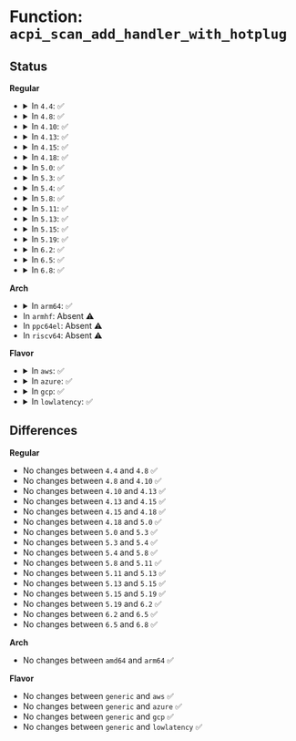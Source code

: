 # Function: <code>acpi_scan_add_handler_with_hotplug</code>

## Status
<b>Regular</b>
<ul>
<li>
<details>
<summary>In <code>4.4</code>: ✅</summary>

```c
int acpi_scan_add_handler_with_hotplug(struct acpi_scan_handler *handler, const char *hotplug_profile_name);
```

**Collision:** Unique Global

**Inline:** No

**Transformation:** False

**Instances:**

```
In drivers/acpi/scan.c (ffffffff8147fec2)
Location: drivers/acpi/scan.c:105
Inline: False
Direct callers:
  - drivers/acpi/acpi_processor.c:acpi_processor_init
  - drivers/acpi/pci_root.c:acpi_pci_root_init
  - drivers/acpi/acpi_memhotplug.c:acpi_memory_hotplug_init
```
**Symbols:**

```
ffffffff8147fec2-ffffffff8147fef4: acpi_scan_add_handler_with_hotplug (STB_GLOBAL)
```
</details>
</li>
<li>
<details>
<summary>In <code>4.8</code>: ✅</summary>

```c
int acpi_scan_add_handler_with_hotplug(struct acpi_scan_handler *handler, const char *hotplug_profile_name);
```

**Collision:** Unique Global

**Inline:** No

**Transformation:** False

**Instances:**

```
In drivers/acpi/scan.c (ffffffff814ce835)
Location: drivers/acpi/scan.c:106
Inline: False
Direct callers:
  - drivers/acpi/acpi_processor.c:acpi_processor_init
  - drivers/acpi/pci_root.c:acpi_pci_root_init
  - drivers/acpi/acpi_memhotplug.c:acpi_memory_hotplug_init
```
**Symbols:**

```
ffffffff814ce835-ffffffff814ce867: acpi_scan_add_handler_with_hotplug (STB_GLOBAL)
```
</details>
</li>
<li>
<details>
<summary>In <code>4.10</code>: ✅</summary>

```c
int acpi_scan_add_handler_with_hotplug(struct acpi_scan_handler *handler, const char *hotplug_profile_name);
```

**Collision:** Unique Global

**Inline:** No

**Transformation:** False

**Instances:**

```
In drivers/acpi/scan.c (ffffffff814f079f)
Location: drivers/acpi/scan.c:107
Inline: False
Direct callers:
  - drivers/acpi/acpi_processor.c:acpi_processor_init
  - drivers/acpi/pci_root.c:acpi_pci_root_init
  - drivers/acpi/acpi_memhotplug.c:acpi_memory_hotplug_init
```
**Symbols:**

```
ffffffff814f079f-ffffffff814f07d1: acpi_scan_add_handler_with_hotplug (STB_GLOBAL)
```
</details>
</li>
<li>
<details>
<summary>In <code>4.13</code>: ✅</summary>

```c
int acpi_scan_add_handler_with_hotplug(struct acpi_scan_handler *handler, const char *hotplug_profile_name);
```

**Collision:** Unique Global

**Inline:** No

**Transformation:** False

**Instances:**

```
In drivers/acpi/scan.c (ffffffff814fdd50)
Location: drivers/acpi/scan.c:101
Inline: False
Direct callers:
  - drivers/acpi/acpi_processor.c:acpi_processor_init
  - drivers/acpi/pci_root.c:acpi_pci_root_init
  - drivers/acpi/acpi_memhotplug.c:acpi_memory_hotplug_init
```
**Symbols:**

```
ffffffff814fdd50-ffffffff814fdd92: acpi_scan_add_handler_with_hotplug (STB_GLOBAL)
```
</details>
</li>
<li>
<details>
<summary>In <code>4.15</code>: ✅</summary>

```c
int acpi_scan_add_handler_with_hotplug(struct acpi_scan_handler *handler, const char *hotplug_profile_name);
```

**Collision:** Unique Global

**Inline:** No

**Transformation:** False

**Instances:**

```
In drivers/acpi/scan.c (ffffffff8153fb70)
Location: drivers/acpi/scan.c:102
Inline: False
Direct callers:
  - drivers/acpi/acpi_processor.c:acpi_processor_init
  - drivers/acpi/pci_root.c:acpi_pci_root_init
  - drivers/acpi/acpi_memhotplug.c:acpi_memory_hotplug_init
```
**Symbols:**

```
ffffffff8153fb70-ffffffff8153fbb2: acpi_scan_add_handler_with_hotplug (STB_GLOBAL)
```
</details>
</li>
<li>
<details>
<summary>In <code>4.18</code>: ✅</summary>

```c
int acpi_scan_add_handler_with_hotplug(struct acpi_scan_handler *handler, const char *hotplug_profile_name);
```

**Collision:** Unique Global

**Inline:** No

**Transformation:** False

**Instances:**

```
In drivers/acpi/scan.c (ffffffff81575ac0)
Location: drivers/acpi/scan.c:102
Inline: False
Direct callers:
  - drivers/acpi/acpi_processor.c:acpi_processor_init
  - drivers/acpi/pci_root.c:acpi_pci_root_init
  - drivers/acpi/acpi_memhotplug.c:acpi_memory_hotplug_init
```
**Symbols:**

```
ffffffff81575ac0-ffffffff81575b02: acpi_scan_add_handler_with_hotplug (STB_GLOBAL)
```
</details>
</li>
<li>
<details>
<summary>In <code>5.0</code>: ✅</summary>

```c
int acpi_scan_add_handler_with_hotplug(struct acpi_scan_handler *handler, const char *hotplug_profile_name);
```

**Collision:** Unique Global

**Inline:** No

**Transformation:** False

**Instances:**

```
In drivers/acpi/scan.c (ffffffff8158d6e0)
Location: drivers/acpi/scan.c:102
Inline: False
Direct callers:
  - drivers/acpi/acpi_processor.c:acpi_processor_init
  - drivers/acpi/pci_root.c:acpi_pci_root_init
  - drivers/acpi/acpi_memhotplug.c:acpi_memory_hotplug_init
```
**Symbols:**

```
ffffffff8158d6e0-ffffffff8158d722: acpi_scan_add_handler_with_hotplug (STB_GLOBAL)
```
</details>
</li>
<li>
<details>
<summary>In <code>5.3</code>: ✅</summary>

```c
int acpi_scan_add_handler_with_hotplug(struct acpi_scan_handler *handler, const char *hotplug_profile_name);
```

**Collision:** Unique Global

**Inline:** No

**Transformation:** False

**Instances:**

```
In drivers/acpi/scan.c (ffffffff815be4d0)
Location: drivers/acpi/scan.c:103
Inline: False
Direct callers:
  - drivers/acpi/acpi_processor.c:acpi_processor_init
  - drivers/acpi/pci_root.c:acpi_pci_root_init
  - drivers/acpi/acpi_memhotplug.c:acpi_memory_hotplug_init
```
**Symbols:**

```
ffffffff815be4d0-ffffffff815be512: acpi_scan_add_handler_with_hotplug (STB_GLOBAL)
```
</details>
</li>
<li>
<details>
<summary>In <code>5.4</code>: ✅</summary>

```c
int acpi_scan_add_handler_with_hotplug(struct acpi_scan_handler *handler, const char *hotplug_profile_name);
```

**Collision:** Unique Global

**Inline:** No

**Transformation:** False

**Instances:**

```
In drivers/acpi/scan.c (ffffffff815df790)
Location: drivers/acpi/scan.c:103
Inline: False
Direct callers:
  - drivers/acpi/acpi_processor.c:acpi_processor_init
  - drivers/acpi/pci_root.c:acpi_pci_root_init
  - drivers/acpi/acpi_memhotplug.c:acpi_memory_hotplug_init
```
**Symbols:**

```
ffffffff815df790-ffffffff815df7d2: acpi_scan_add_handler_with_hotplug (STB_GLOBAL)
```
</details>
</li>
<li>
<details>
<summary>In <code>5.8</code>: ✅</summary>

```c
int acpi_scan_add_handler_with_hotplug(struct acpi_scan_handler *handler, const char *hotplug_profile_name);
```

**Collision:** Unique Global

**Inline:** No

**Transformation:** False

**Instances:**

```
In drivers/acpi/scan.c (ffffffff8168ac10)
Location: drivers/acpi/scan.c:102
Inline: False
Direct callers:
  - drivers/acpi/acpi_processor.c:acpi_processor_init
  - drivers/acpi/pci_root.c:acpi_pci_root_init
  - drivers/acpi/acpi_memhotplug.c:acpi_memory_hotplug_init
```
**Symbols:**

```
ffffffff8168ac10-ffffffff8168ac52: acpi_scan_add_handler_with_hotplug (STB_GLOBAL)
```
</details>
</li>
<li>
<details>
<summary>In <code>5.11</code>: ✅</summary>

```c
int acpi_scan_add_handler_with_hotplug(struct acpi_scan_handler *handler, const char *hotplug_profile_name);
```

**Collision:** Unique Global

**Inline:** No

**Transformation:** False

**Instances:**

```
In drivers/acpi/scan.c (ffffffff816a8950)
Location: drivers/acpi/scan.c:102
Inline: False
Direct callers:
  - drivers/acpi/acpi_processor.c:acpi_processor_init
  - drivers/acpi/pci_root.c:acpi_pci_root_init
  - drivers/acpi/acpi_memhotplug.c:acpi_memory_hotplug_init
```
**Symbols:**

```
ffffffff816a8950-ffffffff816a8992: acpi_scan_add_handler_with_hotplug (STB_GLOBAL)
```
</details>
</li>
<li>
<details>
<summary>In <code>5.13</code>: ✅</summary>

```c
int acpi_scan_add_handler_with_hotplug(struct acpi_scan_handler *handler, const char *hotplug_profile_name);
```

**Collision:** Unique Global

**Inline:** No

**Transformation:** False

**Instances:**

```
In drivers/acpi/scan.c (ffffffff8168b0d0)
Location: drivers/acpi/scan.c:100
Inline: False
Direct callers:
  - drivers/acpi/acpi_processor.c:acpi_processor_init
  - drivers/acpi/pci_root.c:acpi_pci_root_init
  - drivers/acpi/acpi_memhotplug.c:acpi_memory_hotplug_init
```
**Symbols:**

```
ffffffff8168b0d0-ffffffff8168b112: acpi_scan_add_handler_with_hotplug (STB_GLOBAL)
```
</details>
</li>
<li>
<details>
<summary>In <code>5.15</code>: ✅</summary>

```c
int acpi_scan_add_handler_with_hotplug(struct acpi_scan_handler *handler, const char *hotplug_profile_name);
```

**Collision:** Unique Global

**Inline:** No

**Transformation:** False

**Instances:**

```
In drivers/acpi/scan.c (ffffffff81700b80)
Location: drivers/acpi/scan.c:97
Inline: False
Direct callers:
  - drivers/acpi/acpi_processor.c:acpi_processor_init
  - drivers/acpi/pci_root.c:acpi_pci_root_init
  - drivers/acpi/acpi_memhotplug.c:acpi_memory_hotplug_init
```
**Symbols:**

```
ffffffff81700b80-ffffffff81700bc2: acpi_scan_add_handler_with_hotplug (STB_GLOBAL)
```
</details>
</li>
<li>
<details>
<summary>In <code>5.19</code>: ✅</summary>

```c
int acpi_scan_add_handler_with_hotplug(struct acpi_scan_handler *handler, const char *hotplug_profile_name);
```

**Collision:** Unique Global

**Inline:** No

**Transformation:** False

**Instances:**

```
In drivers/acpi/scan.c (ffffffff8182e800)
Location: drivers/acpi/scan.c:98
Inline: False
Direct callers:
  - drivers/acpi/acpi_processor.c:acpi_processor_init
  - drivers/acpi/pci_root.c:acpi_pci_root_init
  - drivers/acpi/acpi_memhotplug.c:acpi_memory_hotplug_init
```
**Symbols:**

```
ffffffff8182e800-ffffffff8182e856: acpi_scan_add_handler_with_hotplug (STB_GLOBAL)
```
</details>
</li>
<li>
<details>
<summary>In <code>6.2</code>: ✅</summary>

```c
int acpi_scan_add_handler_with_hotplug(struct acpi_scan_handler *handler, const char *hotplug_profile_name);
```

**Collision:** Unique Global

**Inline:** No

**Transformation:** False

**Instances:**

```
In drivers/acpi/scan.c (ffffffff819612e0)
Location: drivers/acpi/scan.c:97
Inline: False
Direct callers:
  - drivers/acpi/acpi_processor.c:acpi_processor_init
  - drivers/acpi/pci_root.c:acpi_pci_root_init
  - drivers/acpi/acpi_memhotplug.c:acpi_memory_hotplug_init
```
**Symbols:**

```
ffffffff819612e0-ffffffff81961336: acpi_scan_add_handler_with_hotplug (STB_GLOBAL)
```
</details>
</li>
<li>
<details>
<summary>In <code>6.5</code>: ✅</summary>

```c
int acpi_scan_add_handler_with_hotplug(struct acpi_scan_handler *handler, const char *hotplug_profile_name);
```

**Collision:** Unique Global

**Inline:** No

**Transformation:** False

**Instances:**

```
In drivers/acpi/scan.c (ffffffff819a76f0)
Location: drivers/acpi/scan.c:96
Inline: False
Direct callers:
  - drivers/acpi/acpi_processor.c:acpi_processor_init
  - drivers/acpi/pci_root.c:acpi_pci_root_init
  - drivers/acpi/acpi_memhotplug.c:acpi_memory_hotplug_init
```
**Symbols:**

```
ffffffff819a76f0-ffffffff819a7746: acpi_scan_add_handler_with_hotplug (STB_GLOBAL)
```
</details>
</li>
<li>
<details>
<summary>In <code>6.8</code>: ✅</summary>

```c
int acpi_scan_add_handler_with_hotplug(struct acpi_scan_handler *handler, const char *hotplug_profile_name);
```

**Collision:** Unique Global

**Inline:** No

**Transformation:** False

**Instances:**

```
In drivers/acpi/scan.c (ffffffff819f00e0)
Location: drivers/acpi/scan.c:96
Inline: False
Direct callers:
  - drivers/acpi/acpi_processor.c:acpi_processor_init
  - drivers/acpi/pci_root.c:acpi_pci_root_init
  - drivers/acpi/acpi_memhotplug.c:acpi_memory_hotplug_init
```
**Symbols:**

```
ffffffff819f00e0-ffffffff819f0136: acpi_scan_add_handler_with_hotplug (STB_GLOBAL)
```
</details>
</li>
</ul>
<b>Arch</b>
<ul>
<li>
<details>
<summary>In <code>arm64</code>: ✅</summary>

```c
int acpi_scan_add_handler_with_hotplug(struct acpi_scan_handler *handler, const char *hotplug_profile_name);
```

**Collision:** Unique Global

**Inline:** No

**Transformation:** False

**Instances:**

```
In drivers/acpi/scan.c (ffff80001076bea8)
Location: drivers/acpi/scan.c:103
Inline: False
Direct callers:
  - drivers/acpi/acpi_processor.c:acpi_processor_init
  - drivers/acpi/pci_root.c:acpi_pci_root_init
  - drivers/acpi/acpi_memhotplug.c:acpi_memory_hotplug_init
```
**Symbols:**

```
ffff80001076bea8-ffff80001076bf0c: acpi_scan_add_handler_with_hotplug (STB_GLOBAL)
```
</details>
</li>
<li>
In <code>armhf</code>: Absent ⚠️
</li>
<li>
In <code>ppc64el</code>: Absent ⚠️
</li>
<li>
In <code>riscv64</code>: Absent ⚠️
</li>
</ul>
<b>Flavor</b>
<ul>
<li>
<details>
<summary>In <code>aws</code>: ✅</summary>

```c
int acpi_scan_add_handler_with_hotplug(struct acpi_scan_handler *handler, const char *hotplug_profile_name);
```

**Collision:** Unique Global

**Inline:** No

**Transformation:** False

**Instances:**

```
In drivers/acpi/scan.c (ffffffff815d1b90)
Location: drivers/acpi/scan.c:103
Inline: False
Direct callers:
  - drivers/acpi/acpi_processor.c:acpi_processor_init
  - drivers/acpi/pci_root.c:acpi_pci_root_init
  - drivers/acpi/acpi_memhotplug.c:acpi_memory_hotplug_init
```
**Symbols:**

```
ffffffff815d1b90-ffffffff815d1bd2: acpi_scan_add_handler_with_hotplug (STB_GLOBAL)
```
</details>
</li>
<li>
<details>
<summary>In <code>azure</code>: ✅</summary>

```c
int acpi_scan_add_handler_with_hotplug(struct acpi_scan_handler *handler, const char *hotplug_profile_name);
```

**Collision:** Unique Global

**Inline:** No

**Transformation:** False

**Instances:**

```
In drivers/acpi/scan.c (ffffffff815bb750)
Location: drivers/acpi/scan.c:103
Inline: False
Direct callers:
  - drivers/acpi/acpi_processor.c:acpi_processor_init
  - drivers/acpi/pci_root.c:acpi_pci_root_init
```
**Symbols:**

```
ffffffff815bb750-ffffffff815bb792: acpi_scan_add_handler_with_hotplug (STB_GLOBAL)
```
</details>
</li>
<li>
<details>
<summary>In <code>gcp</code>: ✅</summary>

```c
int acpi_scan_add_handler_with_hotplug(struct acpi_scan_handler *handler, const char *hotplug_profile_name);
```

**Collision:** Unique Global

**Inline:** No

**Transformation:** False

**Instances:**

```
In drivers/acpi/scan.c (ffffffff815d3a70)
Location: drivers/acpi/scan.c:103
Inline: False
Direct callers:
  - drivers/acpi/acpi_processor.c:acpi_processor_init
  - drivers/acpi/pci_root.c:acpi_pci_root_init
  - drivers/acpi/acpi_memhotplug.c:acpi_memory_hotplug_init
```
**Symbols:**

```
ffffffff815d3a70-ffffffff815d3ab2: acpi_scan_add_handler_with_hotplug (STB_GLOBAL)
```
</details>
</li>
<li>
<details>
<summary>In <code>lowlatency</code>: ✅</summary>

```c
int acpi_scan_add_handler_with_hotplug(struct acpi_scan_handler *handler, const char *hotplug_profile_name);
```

**Collision:** Unique Global

**Inline:** No

**Transformation:** False

**Instances:**

```
In drivers/acpi/scan.c (ffffffff815ed930)
Location: drivers/acpi/scan.c:103
Inline: False
Direct callers:
  - drivers/acpi/acpi_processor.c:acpi_processor_init
  - drivers/acpi/pci_root.c:acpi_pci_root_init
  - drivers/acpi/acpi_memhotplug.c:acpi_memory_hotplug_init
```
**Symbols:**

```
ffffffff815ed930-ffffffff815ed972: acpi_scan_add_handler_with_hotplug (STB_GLOBAL)
```
</details>
</li>
</ul>

## Differences
<b>Regular</b>
<ul>
<li>
No changes between <code>4.4</code> and <code>4.8</code> ✅
</li>
<li>
No changes between <code>4.8</code> and <code>4.10</code> ✅
</li>
<li>
No changes between <code>4.10</code> and <code>4.13</code> ✅
</li>
<li>
No changes between <code>4.13</code> and <code>4.15</code> ✅
</li>
<li>
No changes between <code>4.15</code> and <code>4.18</code> ✅
</li>
<li>
No changes between <code>4.18</code> and <code>5.0</code> ✅
</li>
<li>
No changes between <code>5.0</code> and <code>5.3</code> ✅
</li>
<li>
No changes between <code>5.3</code> and <code>5.4</code> ✅
</li>
<li>
No changes between <code>5.4</code> and <code>5.8</code> ✅
</li>
<li>
No changes between <code>5.8</code> and <code>5.11</code> ✅
</li>
<li>
No changes between <code>5.11</code> and <code>5.13</code> ✅
</li>
<li>
No changes between <code>5.13</code> and <code>5.15</code> ✅
</li>
<li>
No changes between <code>5.15</code> and <code>5.19</code> ✅
</li>
<li>
No changes between <code>5.19</code> and <code>6.2</code> ✅
</li>
<li>
No changes between <code>6.2</code> and <code>6.5</code> ✅
</li>
<li>
No changes between <code>6.5</code> and <code>6.8</code> ✅
</li>
</ul>
<b>Arch</b>
<ul>
<li>
No changes between <code>amd64</code> and <code>arm64</code> ✅
</li>
</ul>
<b>Flavor</b>
<ul>
<li>
No changes between <code>generic</code> and <code>aws</code> ✅
</li>
<li>
No changes between <code>generic</code> and <code>azure</code> ✅
</li>
<li>
No changes between <code>generic</code> and <code>gcp</code> ✅
</li>
<li>
No changes between <code>generic</code> and <code>lowlatency</code> ✅
</li>
</ul>
